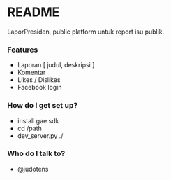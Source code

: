 # README #

LaporPresiden, public platform untuk report isu publik.

### Features ###

* Laporan [ judul, deskripsi ]
* Komentar
* Likes / Dislikes
* Facebook login

### How do I get set up? ###

* install gae sdk
* cd /path
* dev_server.py ./

### Who do I talk to? ###

* @judotens